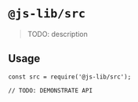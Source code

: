 # `@js-lib/src`

> TODO: description

## Usage

```
const src = require('@js-lib/src');

// TODO: DEMONSTRATE API
```
